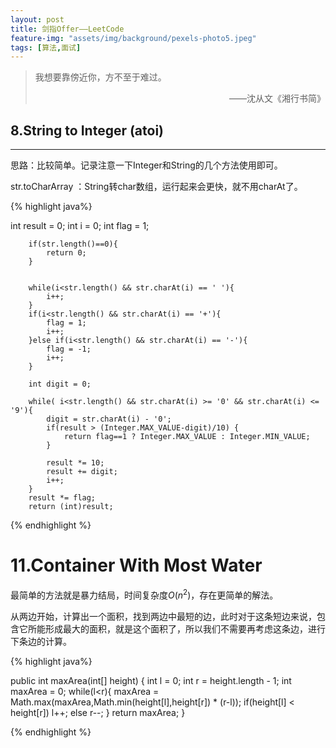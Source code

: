 ```yaml
---
layout: post
title: 剑指Offer——LeetCode
feature-img: "assets/img/background/pexels-photo5.jpeg"
tags: [算法,面试]
---
```


> 我想要靠傍近你，方不至于难过。 <br>                     
> <p align="right">——沈从文《湘行书简》</p>


## 8.String to Integer (atoi)
----

思路：比较简单。记录注意一下Integer和String的几个方法使用即可。

str.toCharArray ：String转char数组，运行起来会更快，就不用charAt了。

{% highlight java%}

 int result = 0;
        int i = 0;
        int flag = 1;
        
        if(str.length()==0){
            return 0;
        }
        
        
        while(i<str.length() && str.charAt(i) == ' '){
            i++;
        }
        if(i<str.length() && str.charAt(i) == '+'){
            flag = 1;
            i++;
        }else if(i<str.length() && str.charAt(i) == '-'){
            flag = -1;
            i++;
        }
        
        int digit = 0;
        
        while( i<str.length() && str.charAt(i) >= '0' && str.charAt(i) <= '9'){
            digit = str.charAt(i) - '0';
            if(result > (Integer.MAX_VALUE-digit)/10) {
                return flag==1 ? Integer.MAX_VALUE : Integer.MIN_VALUE;
            }
            
            result *= 10;
            result += digit;
            i++;
        }
        result *= flag;
        return (int)result;

{% endhighlight %}

# 11.Container With Most Water

最简单的方法就是暴力结局，时间复杂度$O(n ^2)$，存在更简单的解法。

从两边开始，计算出一个面积，找到两边中最短的边，此时对于这条短边来说，包含它所能形成最大的面积，就是这个面积了，所以我们不需要再考虑这条边，进行下条边的计算。

{% highlight java%}

public int maxArea(int[] height) {
        int l = 0;
        int r = height.length - 1;
        int maxArea = 0;
        while(l<r){
            maxArea = Math.max(maxArea,Math.min(height[l],height[r]) * (r-l));
            if(height[l] < height[r]) l++;
            else r--;
        }
        return maxArea;
    }

{% endhighlight %}



